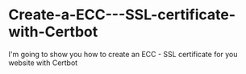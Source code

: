 # Create-a-ECC---SSL-certificate-with-Certbot
I'm going to show you how to create an ECC - SSL certificate for you website with Certbot
